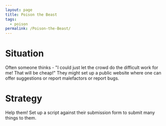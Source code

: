 ```yaml
---
layout: page
title: Poison the Beast
tags: 
  - poison
permalink: /Poison-the-Beast/
---
```


# Situation
Often someone thinks - "I could just let the crowd do the difficult work for me! That will be cheap!"
They might set up a public website where one can offer suggestions or report malefactors or report bugs.

# Strategy
Help them! Set up a script against their submission form to submit many things to them.


